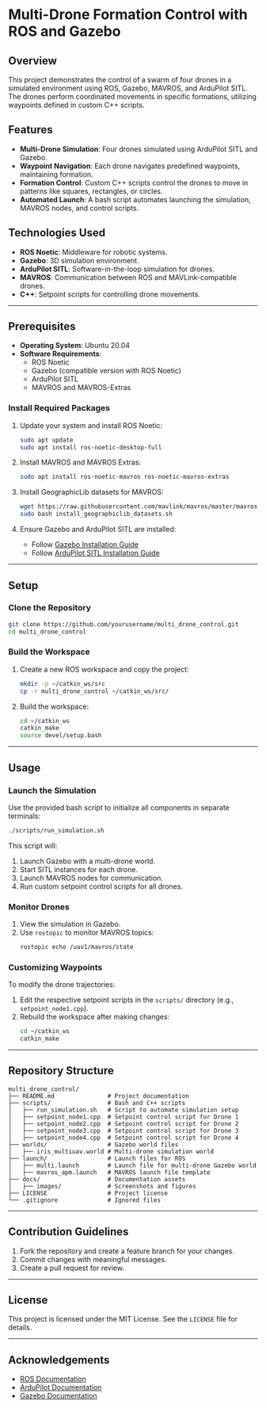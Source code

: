 # Multi-Drone Formation Control with ROS and Gazebo

## Overview
This project demonstrates the control of a swarm of four drones in a simulated environment using ROS, Gazebo, MAVROS, and ArduPilot SITL. The drones perform coordinated movements in specific formations, utilizing waypoints defined in custom C++ scripts.

## Features
- **Multi-Drone Simulation**: Four drones simulated using ArduPilot SITL and Gazebo.
- **Waypoint Navigation**: Each drone navigates predefined waypoints, maintaining formation.
- **Formation Control**: Custom C++ scripts control the drones to move in patterns like squares, rectangles, or circles.
- **Automated Launch**: A bash script automates launching the simulation, MAVROS nodes, and control scripts.

## Technologies Used
- **ROS Noetic**: Middleware for robotic systems.
- **Gazebo**: 3D simulation environment.
- **ArduPilot SITL**: Software-in-the-loop simulation for drones.
- **MAVROS**: Communication between ROS and MAVLink-compatible drones.
- **C++**: Setpoint scripts for controlling drone movements.

---

## Prerequisites
- **Operating System**: Ubuntu 20.04
- **Software Requirements**:
  - ROS Noetic
  - Gazebo (compatible version with ROS Noetic)
  - ArduPilot SITL
  - MAVROS and MAVROS-Extras

### Install Required Packages
1. Update your system and install ROS Noetic:
   ```bash
   sudo apt update
   sudo apt install ros-noetic-desktop-full
   ```

2. Install MAVROS and MAVROS Extras:
   ```bash
   sudo apt install ros-noetic-mavros ros-noetic-mavros-extras
   ```

3. Install GeographicLib datasets for MAVROS:
   ```bash
   wget https://raw.githubusercontent.com/mavlink/mavros/master/mavros/scripts/install_geographiclib_datasets.sh
   sudo bash install_geographiclib_datasets.sh
   ```

4. Ensure Gazebo and ArduPilot SITL are installed:
   - Follow [Gazebo Installation Guide](http://gazebosim.org/)
   - Follow [ArduPilot SITL Installation Guide](https://ardupilot.org/dev/docs/sitl-simulator-software-in-the-loop.html)

---

## Setup

### Clone the Repository
```bash
git clone https://github.com/yourusername/multi_drone_control.git
cd multi_drone_control
```

### Build the Workspace
1. Create a new ROS workspace and copy the project:
   ```bash
   mkdir -p ~/catkin_ws/src
   cp -r multi_drone_control ~/catkin_ws/src/
   ```

2. Build the workspace:
   ```bash
   cd ~/catkin_ws
   catkin_make
   source devel/setup.bash
   ```

---

## Usage

### Launch the Simulation
Use the provided bash script to initialize all components in separate terminals:
```bash
./scripts/run_simulation.sh
```
This script will:
1. Launch Gazebo with a multi-drone world.
2. Start SITL instances for each drone.
3. Launch MAVROS nodes for communication.
4. Run custom setpoint control scripts for all drones.

### Monitor Drones
1. View the simulation in Gazebo.
2. Use `rostopic` to monitor MAVROS topics:
   ```bash
   rostopic echo /uav1/mavros/state
   ```

### Customizing Waypoints
To modify the drone trajectories:
1. Edit the respective setpoint scripts in the `scripts/` directory (e.g., `setpoint_node1.cpp`).
2. Rebuild the workspace after making changes:
   ```bash
   cd ~/catkin_ws
   catkin_make
   ```

---

## Repository Structure
```plaintext
multi_drone_control/
├── README.md               # Project documentation
├── scripts/                # Bash and C++ scripts
│   ├── run_simulation.sh   # Script to automate simulation setup
│   ├── setpoint_node1.cpp  # Setpoint control script for Drone 1
│   ├── setpoint_node2.cpp  # Setpoint control script for Drone 2
│   ├── setpoint_node3.cpp  # Setpoint control script for Drone 3
│   ├── setpoint_node4.cpp  # Setpoint control script for Drone 4
├── worlds/                 # Gazebo world files
│   ├── iris_multiuav.world # Multi-drone simulation world
├── launch/                 # Launch files for ROS
│   ├── multi.launch        # Launch file for multi-drone Gazebo world
│   ├── mavros_apm.launch   # MAVROS launch file template
├── docs/                   # Documentation assets
│   ├── images/             # Screenshots and figures
├── LICENSE                 # Project license
└── .gitignore              # Ignored files
```

---

## Contribution Guidelines
1. Fork the repository and create a feature branch for your changes.
2. Commit changes with meaningful messages.
3. Create a pull request for review.

---

## License
This project is licensed under the MIT License. See the `LICENSE` file for details.

---

## Acknowledgements
- [ROS Documentation](https://wiki.ros.org/)
- [ArduPilot Documentation](https://ardupilot.org/)
- [Gazebo Documentation](http://gazebosim.org/)

